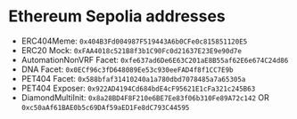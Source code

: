 # Ethereum Sepolia addresses

- ERC404Meme: `0x404B3Fd004987F519443A6b0CFe0c815851120E5`
- ERC20 Mock: `0xFAA4018c521B8f3b1C90Fc0d21637E23E9e90d7e`
- AutomationNonVRF Facet: `0xfe637ad6De6E63C201aE8B55af62E6e674C24d86`
- DNA Facet: `0x0ECf96c3fD648089Ee53c930eeFAD4f8f1CC7E9b`
- PET404 Facet: `0x588bfaf31410240a1a780dbd7078485a7a65305a`
- PET404 Exposer: `0x922AD4194Cd684bdE4cF95621E1cFa321c245B63`
- DiamondMultiInit: `0x8a28BD4F8F210e6BE7Ee83f06b310Fe89A72c142`  OR `0xc50aAf61BAE0b5c69DAf59aED1Fe8dC793C44595`
